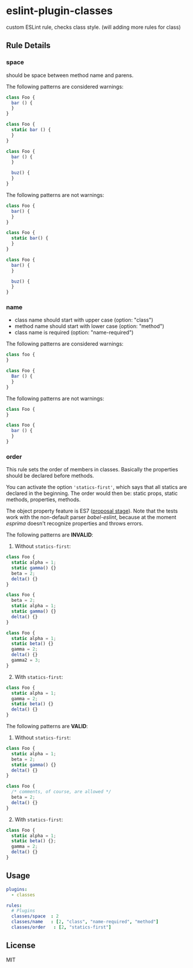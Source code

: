 # eslint-plugin-classes

custom ESLint rule, checks class style.
(will adding more rules for class)

## Rule Details

### space

should be space between method name and parens.

The following patterns are considered warnings:

```js
class Foo {
  bar () {
  }
}

class Foo {
  static bar () {
  }
}

class Foo {
  bar () {
  }

  buz() {
  }
}
```

The following patterns are not warnings:

```js
class Foo {
  bar() {
  }
}

class Foo {
  static bar() {
  }
}

class Foo {
  bar() {
  }

  buz() {
  }
}
```

### name

- class name should start with upper case (option: "class")
- method name should start with lower case (option: "method")
- class name is required (option: "name-required")

The following patterns are considered warnings:

```js
class foo {
}

class Foo {
  Bar () {
  }
}
```

The following patterns are not warnings:

```js
class Foo {
}

class Foo {
  bar () {
  }
}
```

### order

This rule sets the order of members in classes. Basically the properties should be declared before methods.

You can activate the option `'statics-first'`, which says that all statics are declared in the beginning.
The order would then be: static props, static methods, properties, methods.

The object property feature is ES7 ([proposal stage](https://gist.github.com/jeffmo/054df782c05639da2adb)).
Note that the tests work with the non-default parser *babel-eslint*, because at the moment *esprima* doesn't recognize
properties and throws errors.

The following patterns are **INVALID**:

1. Without `statics-first`:
  ```js
  class Foo {
    static alpha = 1;
    static gamma() {}
    beta = 2;
    delta() {}
  }

  class Foo {
    beta = 2;
    static alpha = 1;
    static gamma() {}
    delta() {}
  }

  class Foo {
    static alpha = 1;
    static beta() {}
    gamma = 2;
    delta() {}
    gamma2 = 3;
  }
  ```
2. With `statics-first`:
  ```js
  class Foo {
    static alpha = 1;
    gamma = 2;
    static beta() {}
    delta() {}
  }
  ```

The following patterns are **VALID**:

1. Without `statics-first`:
  ```js
  class Foo {
    static alpha = 1;
    beta = 2;
    static gamma() {}
    delta() {}
  }

  class Foo {
    /* comments, of course, are allowed */
    beta = 2;
    delta() {}
  }
  ```
2. With `statics-first`:
  ```js
  class Foo {
    static alpha = 1;
    static beta() {};
    gamma = 2;
    delta() {}
  }
  ```


## Usage

```yaml
plugins:
  - classes

rules:
  # Plugins
  classes/space  : 2
  classes/name   : [2, "class", "name-required", "method"]
  classes/order   : [2, "statics-first"]
```

## License

MIT
